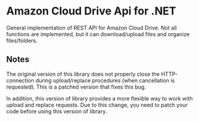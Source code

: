 Amazon Cloud Drive Api for .NET
===============================
General implementation of REST API for Amazon Cloud Drive. Not all functions are implemented, but it can download/upload files and organize files/folders.

Notes
-----
The original version of this library does not properly close the HTTP-connection during upload/replace procedures (when cancellation is requested).
This is a patched version that fixes this bug.

In addition, this version of library provides a more flexible way to work with upload and replace requests. Due to this change, you need to patch your code before using this version of library.